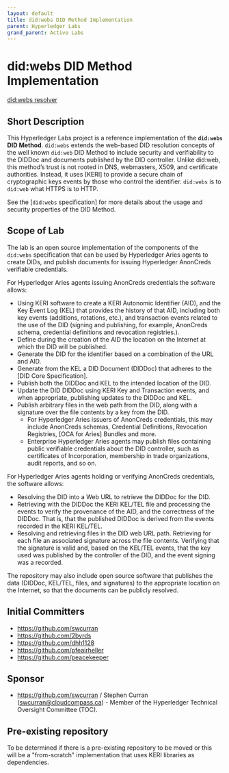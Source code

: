 ```yaml
---
layout: default
title: did:webs DID Method Implementation
parent: Hyperledger Labs
grand_parent: Active Labs
---
```


# did:webs DID Method Implementation

[did:webs resolver](https://github.com/hyperledger-labs/did-webs-resolver)

## Short Description

This Hyperledger Labs project is a reference implementation of the **`did:webs`
DID Method**. `did:webs` extends the web-based DID resolution concepts of the
well known `did:web` DID Method to include security and verifiability to the
DIDDoc and documents published by the DID controller. Unlike did:web, this
method’s trust is not rooted in DNS, webmasters, X509, and certificate
authorities. Instead, it uses [KERI] to provide a secure chain of cryptographic
keys events by those who control the identifier. `did:webs` is to `did:web` what
HTTPS is to HTTP.

See the [`did:webs` specification] for more details about the usage and security
properties of the DID Method.

## Scope of Lab

The lab is an open source implementation of the components of the `did:webs`
specification that can be used by Hyperledger Aries agents to create DIDs, and
publish documents for issuing Hyperledger AnonCreds verifiable credentials.

For Hyperledger Aries agents issuing AnonCreds credentials the software allows:

- Using KERI software to create a KERI Autonomic Identifier (AID), and the Key
  Event Log (KEL) that provides the history of that AID, including both key
  events (additions, rotations, etc.), and transaction events related to the use
  of the DID (signing and publishing, for example, AnonCreds schema, credential
  definitions and revocation registries.).
- Define during the creation of the AID the location on the Internet at which
  the DID will be published.
- Generate the DID for the identifier based on a combination of the URL and AID.
- Generate from the KEL a DID Document (DIDDoc) that adheres to the [DID Core
  Specification].
- Publish both the DIDDoc and KEL to the intended location of the DID.
- Update the DID DIDDoc using KERI Key and Transaction events, and when
  appropriate, publishing updates to the DIDDoc and KEL.
- Publish arbitrary files in the web path from the DID, along with a signature
  over the file contents by a key from the DID.
  - For Hyperledger Aries issuers of AnonCreds credentials, this may include
    AnonCreds schemas, Credential Definitions, Revocation Registries, [OCA for
    Aries] Bundles and more.
  - Enterprise Hyperledger Aries agents may publish files containing public
    verifiable credentials about the DID controller, such as certificates of
    Incorporation, membership in trade organizations, audit reports, and so on.

For Hyperledger Aries agents holding or verifying AnonCreds credentials, the software allows:

- Resolving the DID into a Web URL to retrieve the DIDDoc for the DID.
- Retrieving with the DIDDoc the KERI KEL/TEL file and processing the events to
  verify the provenance of the AID, and the correctness of the DIDDoc. That is,
  that the published DIDDoc is derived from the events recorded in the KERI
  KEL/TEL.
- Resolving and retrieving files in the DID web URL path. Retrieving for each
  file an associated signature across the file contents. Verifying that the
  signature is valid and, based on the KEL/TEL events, that the key used was
  published by the controller of the DID, and the event signing was a recorded.

The repository may also include open source software that publishes the
data (DIDDoc, KEL/TEL, files, and signatures) to the appropriate location on the
Internet, so that the documents can be publicly resolved.

## Initial Committers

- https://github.com/swcurran
- https://github.com/2byrds
- https://github.com/dhh1128
- https://github.com/pfeairheller
- https://github.com/peacekeeper

## Sponsor

- https://github.com/swcurran / Stephen Curran (swcurran@cloudcompass.ca) -
  Member of the Hyperledger Technical Oversight Committee (TOC).

## Pre-existing repository

To be determined if there is a pre-existing repository to be moved or this will
be a "from-scratch" implementation that uses KERI libraries as dependencies.

